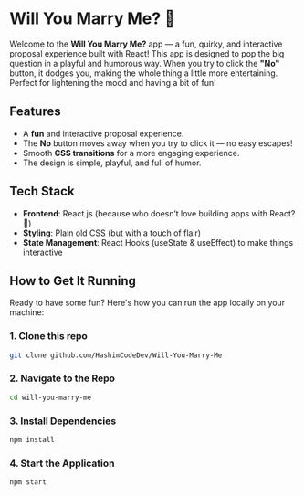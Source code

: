 # Will You Marry Me? 💍

Welcome to the **Will You Marry Me?** app — a fun, quirky, and interactive proposal experience built with React! This app is designed to pop the big question in a playful and humorous way. When you try to click the **"No"** button, it dodges you, making the whole thing a little more entertaining. Perfect for lightening the mood and having a bit of fun!

## Features

- A **fun** and interactive proposal experience.
- The **No** button moves away when you try to click it — no easy escapes!
- Smooth **CSS transitions** for a more engaging experience.
- The design is simple, playful, and full of humor.

## Tech Stack

- **Frontend**: React.js (because who doesn’t love building apps with React? 🤩)
- **Styling**: Plain old CSS (but with a touch of flair)
- **State Management**: React Hooks (useState & useEffect) to make things interactive

## How to Get It Running

Ready to have some fun? Here's how you can run the app locally on your machine:

### 1. Clone this repo
```bash 
git clone github.com/HashimCodeDev/Will-You-Marry-Me
```

### 2. Navigate to the Repo
```bash
cd will-you-marry-me
```

### 3. Install Dependencies
```bash
npm install
```

### 4. Start the Application
```bash
npm start
```
